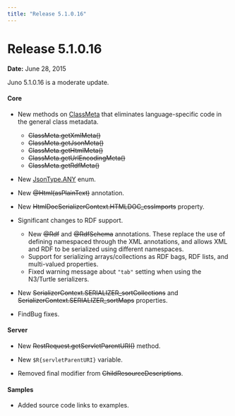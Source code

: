 ```yaml
---
title: "Release 5.1.0.16"
---
```


# Release 5.1.0.16

**Date:** June 28, 2015

Juno 5.1.0.16 is a moderate update.

#### Core

- New methods on [ClassMeta]({{API_DOCS}}/org/apache/juneau/ClassMeta.html) that eliminates language-specific code in the general class metadata.
  - ~~ClassMeta.getXmlMeta()~~
  - ~~ClassMeta.getJsonMeta()~~
  - ~~ClassMeta.getHtmlMeta()~~
  - ~~ClassMeta.getUrlEncodingMeta()~~
  - ~~ClassMeta.getRdfMeta()~~

- New [JsonType.ANY]({{API_DOCS}}/org/apache/juneau/dto/jsonschema/JsonType.html#ANY) enum.

- New ~~@Html(asPlainText)~~ annotation.

- New ~~HtmlDocSerializerContext.HTMLDOC_cssImports~~ property.

- Significant changes to RDF support.
  - New ~~@Rdf~~ and ~~@RdfSchema~~ annotations. These replace the use of defining namespaced through the XML annotations, and allows XML and RDF to be serialized using different namespaces.
  - Support for serializing arrays/collections as RDF bags, RDF lists, and multi-valued properties.
  - Fixed warning message about `"tab"` setting when using the N3/Turtle serializers.

- New ~~SerializerContext.SERIALIZER_sortCollections~~ and ~~SerializerContext.SERIALIZER_sortMaps~~ properties.

- FindBug fixes.

#### Server

- New ~~RestRequest.getServletParentURI()~~ method.

- New `$R{servletParentURI}` variable.

- Removed final modifier from ~~ChildResourceDescriptions~~.

#### Samples

- Added source code links to examples.